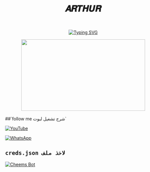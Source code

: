 <h1 align="center"> 𝑨𝑹𝑻𝑯𝑼𝑹 </h1>
<br>
<div align="center">

[![Typing SVG](_)](https://github.com/12345eren/Arthur_gg/edit/master/README.md)


<img src="https://telegra.ph/file/4d0c04ee977c431f6d57c.jpg" width="400" height="230"/>
</div>
<br>
##`follow me شرح تشغيل لبوت`


[![YouTube](https://img.shields.io/badge/YouTube-FF0000?style=for-the-badge&logo=youtube&logoColor=white)](https://youtu.be/C4eGdRcvWEQ?si=FxR6QDbiFaIoYgHQ)


[![WhatsApp](https://img.shields.io/badge/قناة-25D366?style=for-the-badge&logo=whatsapp&logoColor=white)](https://whatsapp.com/channel/0029VaUTbPnBKfhygQtsJh35)

## `creds.json لاخذ ملف`
[![Cheems Bot](https://repl.it/badge/github/quiec/whatsasena)](https://replit.com/@kofdemon87/LUFF-BOT?v=1)
